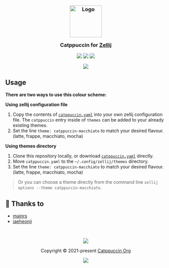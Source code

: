 <h3 align="center">
	<img src="https://raw.githubusercontent.com/catppuccin/catppuccin/main/assets/logos/exports/1544x1544_circle.png" width="100" alt="Logo"/><br/>
	<img src="https://raw.githubusercontent.com/catppuccin/catppuccin/main/assets/misc/transparent.png" height="30" width="0px"/>
	Catppuccin for <a href="https://github.com/zellij-org/zellij">Zellij</a>
	<img src="https://raw.githubusercontent.com/catppuccin/catppuccin/main/assets/misc/transparent.png" height="30" width="0px"/>
</h3>

<p align="center">
    <a href="https://github.com/catppuccin/zellij/stargazers"><img src="https://img.shields.io/github/stars/catppuccin/zellij?colorA=363a4f&colorB=b7bdf8&style=for-the-badge"></a>
    <a href="https://github.com/catppuccin/zellij/issues"><img src="https://img.shields.io/github/issues/catppuccin/zellij?colorA=363a4f&colorB=f5a97f&style=for-the-badge"></a>
    <a href="https://github.com/catppuccin/zellij/contributors"><img src="https://img.shields.io/github/contributors/catppuccin/zellij?colorA=363a4f&colorB=a6da95&style=for-the-badge"></a>
</p>

<p align="center">
  <img src="assets/preview.png"/>
</p>

## Usage

**There are two ways to use this colour scheme:**

**Using zellij configuration file**

1. Copy the contents of [`catppuccin.yaml`](https://github.com/catppuccin/zellij/blob/main/catppuccin.yaml) into your own zellij configuration file. The `catppuccin` entry inside of `themes` can be added to your already existing themes.
2. Set the line `theme: catppuccin-macchiato` to match your desired flavour. (latte, frappe, macchiato, mocha)

**Using themes directory**

1. Clone this repository locally, or download [`catppuccin.yaml`](https://raw.githubusercontent.com/catppuccin/zellij/main/catppuccin.yaml) directly.
2. Move `catppuccin.yaml` to the `~/.config/zellij/themes` directory.
3. Set the line `theme: catppuccin-macchiato` to match your desired flavour. (latte, frappe, macchiato, mocha)

> Or you can choose a theme directly from the command line `zellij options --theme catppuccin-macchiato`.

## 💝 Thanks to

-   [mainrs](https://github.com/mainrs)
-   [jaeheonji](https://github.com/jaeheonji)

&nbsp;

<p align="center"><img src="https://raw.githubusercontent.com/catppuccin/catppuccin/main/assets/footers/gray0_ctp_on_line.svg?sanitize=true" /></p>
<p align="center">Copyright &copy; 2021-present <a href="https://github.com/catppuccin" target="_blank">Catppuccin Org</a>
<p align="center"><a href="https://github.com/catppuccin/catppuccin/blob/main/LICENSE"><img src="https://img.shields.io/static/v1.svg?style=for-the-badge&label=License&message=MIT&logoColor=d9e0ee&colorA=363a4f&colorB=b7bdf8"/></a></p>
